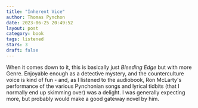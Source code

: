 ```yaml
---
title: "Inherent Vice"
author: Thomas Pynchon
date: 2023-06-25 20:49:52
layout: post
category: book
tags: listened
stars: 3
draft: false
---
```


When it comes down to it, this is basically just _Bleeding Edge_ but with more Genre. Enjoyable enough as a detective mystery, and the counterculture voice is kind of fun - and, as I listened to the audiobook, Ron McLarty's performance of the various Pynchonian songs and lyrical tidbits (that I normally end up skimming over) was a delight. I was generally expecting more, but probably would make a good gateway novel by him.
